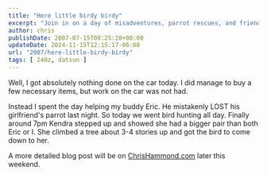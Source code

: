 ```yaml
---
title: "Here little birdy birdy"
excerpt: "Join in on a day of misadventures, parrot rescues, and friendship as Chris helps his friend Eric find a lost pet bird."
author: chris
publishDate: 2007-07-15T08:25:28+00:00
updateDate: 2024-11-15T12:15:17-06:00
url: "2007/here-little-birdy-birdy"
tags: [ 240z, datsun ]
---
```


Well, I got absolutely nothing done on the car today. I did manage to buy a few necessary items, but work on the car was not had.

Instead I spent the day helping my buddy Eric. He mistakenly LOST his girlfriend's parrot last night. So today we went bird hunting all day. Finally around 7pm Kendra stepped up and showed she had a bigger pair than both Eric or I. She climbed a tree about 3-4 stories up and got the bird to come down to her.

A more detailed blog post will be on [ChrisHammond.com](https://wwwchrishammond.com) later this weekend.

